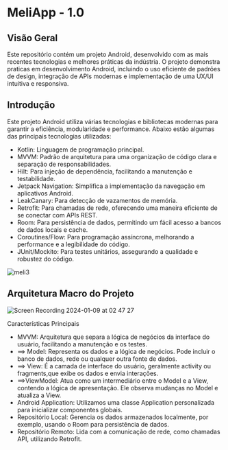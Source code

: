 MeliApp - 1.0
============================================================================

## Visão Geral
Este repositório contém um projeto Android, desenvolvido com as mais recentes tecnologias e melhores práticas da indústria. 
O projeto demonstra praticas em desenvolvimento Android, incluindo o uso eficiente de padrões de design, integração de APIs modernas e implementação de uma UX/UI intuitiva e responsiva. 

Introdução
------------

Este projeto Android utiliza várias tecnologias e bibliotecas modernas para garantir a eficiência, modularidade e performance. Abaixo estão algumas das principais tecnologias utilizadas:

- Kotlin: Linguagem de programação principal.
- MVVM: Padrão de arquitetura para uma organização de código clara e separação de responsabilidades.
- Hilt: Para injeção de dependência, facilitando a manutenção e testabilidade.
- Jetpack Navigation: Simplifica a implementação da navegação em aplicativos Android.
- LeakCanary: Para detecção de vazamentos de memória.
- Retrofit: Para chamadas de rede, oferecendo uma maneira eficiente de se conectar com APIs REST.
- Room: Para persistência de dados, permitindo um fácil acesso a bancos de dados locais e cache.
- Coroutines/Flow: Para programação assíncrona, melhorando a performance e a legibilidade do código.
- JUnit/Mockito: Para testes unitários, assegurando a qualidade e robustez do código.


![meli3](https://github.com/bryanollivie/MeliApp/assets/3091271/b3e11789-511e-4400-bdd4-e660913512ef)

Arquitetura Macro do Projeto
------------


![Screen Recording 2024-01-09 at 02 47 27](https://github.com/bryanollivie/MeliApp/assets/3091271/c262eccd-6dba-4f3d-a8ad-e273da188ac1)

Características Principais
- MVVM: Arquitetura que separa a lógica de negócios da interface do usuário, facilitando a manutenção e os testes.
- ==> Model: Representa os dados e a lógica de negócios. Pode incluir o banco de dados, rede ou qualquer outra fonte de dados.
- ==> View: É a camada de interface do usuário, geralmente activity ou fragments,que exibe os dados e envia interações.
- ==>ViewModel: Atua como um intermediário entre o Model e a View, contendo a lógica de apresentação. Ele observa mudanças no Model e atualiza a View.
- Android Application: Utilizamos uma classe Application personalizada para inicializar componentes globais.
- Repositório Local: Gerencia os dados armazenados localmente, por exemplo, usando o Room para persistência de dados.
- Repositório Remoto: Lida com a comunicação de rede, como chamadas API, utilizando Retrofit.
